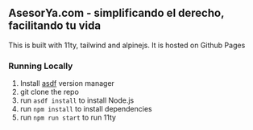 ## AsesorYa.com - simplificando el derecho, facilitando tu vida

This is built with 11ty, tailwind and alpinejs. It is hosted on Github Pages

### Running Locally

1. Install [asdf](https://github.com/asdf-vm/asdf) version manager
2. git clone the repo
3. run `asdf install` to install Node.js
4. run `npm install` to install dependencies
5. run `npm run start` to run 11ty
